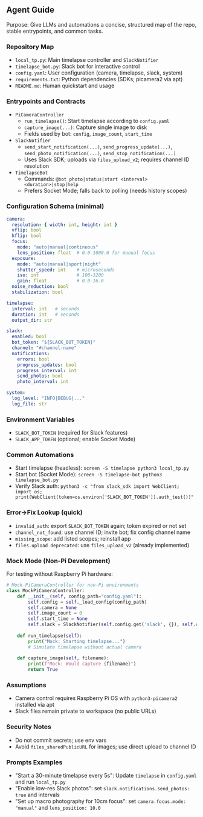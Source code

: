 ## Agent Guide

Purpose: Give LLMs and automations a concise, structured map of the repo, stable entrypoints, and common tasks.

### Repository Map
- `local_tp.py`: Main timelapse controller and `SlackNotifier`
- `timelapse_bot.py`: Slack bot for interactive control
- `config.yaml`: User configuration (camera, timelapse, slack, system)
- `requirements.txt`: Python dependencies (SDKs; picamera2 via apt)
- `README.md`: Human quickstart and usage

### Entrypoints and Contracts
- `PiCameraController`
  - `run_timelapse()`: Start timelapse according to `config.yaml`
  - `capture_image(...)`: Capture single image to disk
  - Fields used by bot: `config`, `image_count`, `start_time`
- `SlackNotifier`
  - `send_start_notification(...)`, `send_progress_update(...)`, `send_photo_notification(...)`, `send_stop_notification(...)`
  - Uses Slack SDK; uploads via `files_upload_v2`; requires channel ID resolution
- `TimelapseBot`
  - Commands: `@bot photo|status|start <interval> <duration>|stop|help`
  - Prefers Socket Mode; falls back to polling (needs history scopes)

### Configuration Schema (minimal)
```yaml
camera:
  resolution: { width: int, height: int }
  vflip: bool
  hflip: bool
  focus:
    mode: "auto|manual|continuous"
    lens_position: float  # 0.0-1000.0 for manual focus
  exposure:
    mode: "auto|manual|sport|night"
    shutter_speed: int    # microseconds
    iso: int              # 100-3200
    gain: float           # 0.0-16.0
  noise_reduction: bool
  stabilization: bool

timelapse:
  interval: int   # seconds
  duration: int   # seconds
  output_dir: str

slack:
  enabled: bool
  bot_token: "${SLACK_BOT_TOKEN}"
  channel: "#channel-name"
  notifications:
    errors: bool
    progress_updates: bool
    progress_interval: int
    send_photos: bool
    photo_interval: int

system:
  log_level: "INFO|DEBUG|..."
  log_file: str
```

### Environment Variables
- `SLACK_BOT_TOKEN` (required for Slack features)
- `SLACK_APP_TOKEN` (optional; enable Socket Mode)

### Common Automations
- Start timelapse (headless): `screen -S timelapse python3 local_tp.py`
- Start bot (Socket Mode): `screen -S timelapse-bot python3 timelapse_bot.py`
- Verify Slack auth: `python3 -c "from slack_sdk import WebClient; import os; print(WebClient(token=os.environ['SLACK_BOT_TOKEN']).auth_test())"`

### Error→Fix Lookup (quick)
- `invalid_auth`: export `SLACK_BOT_TOKEN` again; token expired or not set
- `channel_not_found`: use channel ID; invite bot; fix config channel name
- `missing_scope`: add listed scopes; reinstall app
- `files.upload deprecated`: use `files_upload_v2` (already implemented)

### Mock Mode (Non-Pi Development)
For testing without Raspberry Pi hardware:

```python
# Mock PiCameraController for non-Pi environments
class MockPiCameraController:
    def __init__(self, config_path="config.yaml"):
        self.config = self._load_config(config_path)
        self.camera = None
        self.image_count = 0
        self.start_time = None
        self.slack = SlackNotifier(self.config.get('slack', {}), self.config, logging.getLogger())
    
    def run_timelapse(self):
        print("Mock: Starting timelapse...")
        # Simulate timelapse without actual camera
    
    def capture_image(self, filename):
        print(f"Mock: Would capture {filename}")
        return True
```

### Assumptions
- Camera control requires Raspberry Pi OS with `python3-picamera2` installed via apt
- Slack files remain private to workspace (no public URLs)

### Security Notes
- Do not commit secrets; use env vars
- Avoid `files_sharedPublicURL` for images; use direct upload to channel ID

### Prompts Examples
- "Start a 30-minute timelapse every 5s": Update `timelapse` in `config.yaml` and run `local_tp.py`
- "Enable low-res Slack photos": set `slack.notifications.send_photos: true` and intervals
- "Set up macro photography for 10cm focus": set `camera.focus.mode: "manual"` and `lens_position: 10.0`


